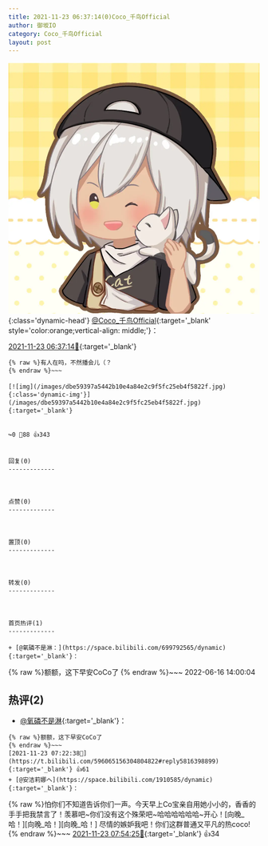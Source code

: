 ```yaml
---
title: 2021-11-23 06:37:14(0)Coco_千鸟Official
author: 御坂IO
category: Coco_千鸟Official
layout: post
---
```


![img](/images/85e485bc0dbd0cde4d15f24d7cffe9704618ad10.jpg){:class='dynamic-head'}
[@Coco_千鸟Official](https://space.bilibili.com/1891728206/dynamic){:target='_blank' style='color:orange;vertical-align: middle;'}：

[2021-11-23 06:37:14🔗](https://t.bilibili.com/596065156304804822){:target='_blank'}

~~~
{% raw %}有人在吗，不然播会儿（？
{% endraw %}~~~

[![img](/images/dbe59397a5442b10e4a84e2c9f5fc25eb4f5822f.jpg){:class='dynamic-img'}](/images/dbe59397a5442b10e4a84e2c9f5fc25eb4f5822f.jpg){:target='_blank'}


↪️0 💬88 👍343


回复(0)
-------------



点赞(0)
-------------



置顶(0)
-------------



转发(0)
-------------



首页热评(1)
-------------

+ [@氧磷不是淋：](https://space.bilibili.com/699792565/dynamic){:target='_blank'}：
~~~
{% raw %}额额，这下早安CoCo了
{% endraw %}~~~
2022-06-16 14:00:04


热评(2)
-------------

+ [@氧磷不是淋](https://space.bilibili.com/699792565/dynamic){:target='_blank'}：
~~~
{% raw %}额额，这下早安CoCo了
{% endraw %}~~~
[2021-11-23 07:22:38🔗](https://t.bilibili.com/596065156304804822#reply5816398899){:target='_blank'} 👍61
+ [@安洁莉娜ヘ](https://space.bilibili.com/1910585/dynamic){:target='_blank'}：
~~~
{% raw %}怕你们不知道告诉你们一声。今天早上Co宝亲自用她小小的，香香的手手把我禁言了！羡慕吧~你们没有这个殊荣吧~哈哈哈哈哈哈~开心！[向晚_哈！][向晚_哈！][向晚_哈！]
尽情的嫉妒我吧！你们这群普通又平凡的热coco!
{% endraw %}~~~
[2021-11-23 07:54:25🔗](https://t.bilibili.com/596065156304804822#reply5816463796){:target='_blank'} 👍34


